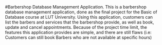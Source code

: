 #Barbershop Database Management Application.
This is a barbershop database management application, done as the final project for the Basic of Database course at LUT University.
Using this application, customers can list the barbers and services that the barbershop provide, as well as book, update and cancel appointments.
Because of the project time limit, the features this application provides are simple, and there are still flaws (i.e: Customers can still book Barbers who are not available at specific hours)
